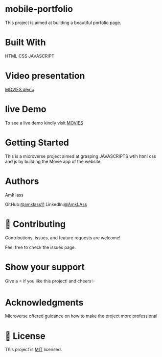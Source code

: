 # mobile-portfolio
This  project is aimed at building a beautiful porfolio page.

# Built With
HTML
CSS
JAVASCRIPT

# Video presentation

[MOVIES demo](https://youtu.be/PdEa4KJuPNk)




# live Demo
 To see a live demo kindly visit [MOVIES](https://amklass11.github.io/Mobile-portfolio/)

# Getting Started
This is a  microverse project aimed at grasping JAVASCRIPTS wtih html
 css and js by building the Movie app of the website. 

# Authors
Amk lass

GitHub:[@amklass11](https://github.com/amklass11)
LinkedIn:[@AmkLAss](https://www.linkedin.com/in/amk-lass-521565196/)
# 🤝 Contributing
Contributions, issues, and feature requests are welcome!

Feel free to check the issues page.

# Show your support
Give a ⭐️ if you like this project! and cheers✨

 # Acknowledgments
Microverse offered guidance on how to make the project more professional


# 📝 License
This project is [MIT](./MIT.md) licensed.
